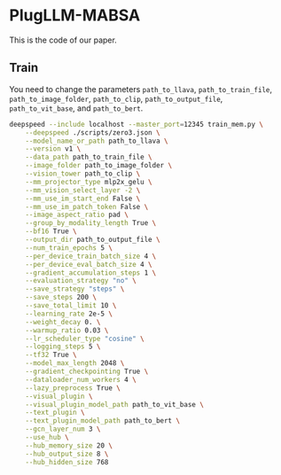 # PlugLLM-MABSA


This is the code of our paper.

## Train

You need to change the parameters `path_to_llava`, `path_to_train_file`, `path_to_image_folder`, 
`path_to_clip`, `path_to_output_file`, `path_to_vit_base`, and `path_to_bert`.

```bash
deepspeed --include localhost --master_port=12345 train_mem.py \
    --deepspeed ./scripts/zero3.json \
    --model_name_or_path path_to_llava \
    --version v1 \
    --data_path path_to_train_file \
    --image_folder path_to_image_folder \
    --vision_tower path_to_clip \
    --mm_projector_type mlp2x_gelu \
    --mm_vision_select_layer -2 \
    --mm_use_im_start_end False \
    --mm_use_im_patch_token False \
    --image_aspect_ratio pad \
    --group_by_modality_length True \
    --bf16 True \
    --output_dir path_to_output_file \
    --num_train_epochs 5 \
    --per_device_train_batch_size 4 \
    --per_device_eval_batch_size 4 \
    --gradient_accumulation_steps 1 \
    --evaluation_strategy "no" \
    --save_strategy "steps" \
    --save_steps 200 \
    --save_total_limit 10 \
    --learning_rate 2e-5 \
    --weight_decay 0. \
    --warmup_ratio 0.03 \
    --lr_scheduler_type "cosine" \
    --logging_steps 5 \
    --tf32 True \
    --model_max_length 2048 \
    --gradient_checkpointing True \
    --dataloader_num_workers 4 \
    --lazy_preprocess True \
    --visual_plugin \
    --visual_plugin_model_path path_to_vit_base \
    --text_plugin \
    --text_plugin_model_path path_to_bert \
    --gcn_layer_num 3 \
    --use_hub \
    --hub_memory_size 20 \
    --hub_output_size 8 \
    --hub_hidden_size 768
```
